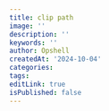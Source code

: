 ```yaml
---
title: clip path
image: ''
description: ''
keywords: ''
author: Opshell
createdAt: '2024-10-04'
categories:
tags:
editLink: true
isPublished: false
---
```


